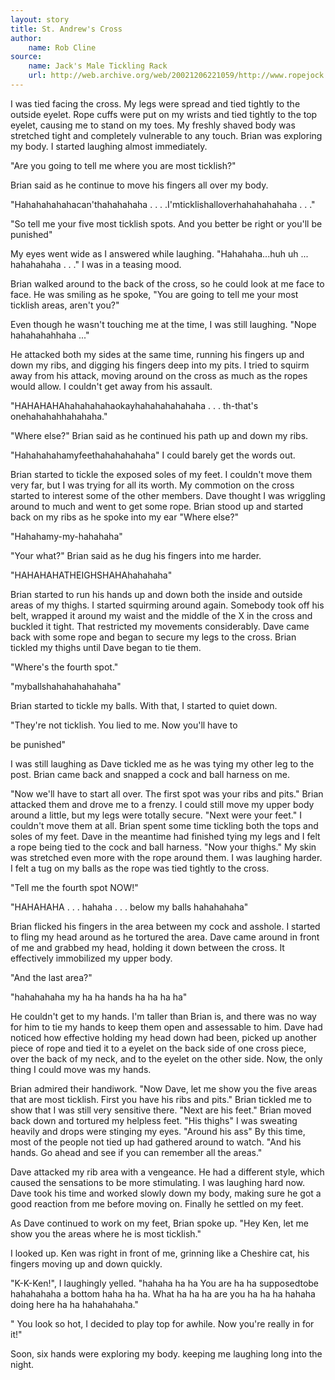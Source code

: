 ```yaml
---
layout: story
title: St. Andrew's Cross
author:
    name: Rob Cline
source:
    name: Jack's Male Tickling Rack
    url: http://web.archive.org/web/20021206221059/http://www.ropejock.com/strc/standrewscross.html
---
```


I was tied facing the cross. My legs were spread and tied tightly to the outside eyelet. Rope cuffs were put on my wrists and tied tightly to the top eyelet, causing me to stand on my toes. My freshly shaved body was stretched tight and completely vulnerable to any touch. Brian was exploring my body. I started laughing almost immediately.

"Are you going to tell me where you are most ticklish?"

Brian said as he continue to move his fingers all over my body.

"Hahahahahahacan'thahahahaha . . . .I'mticklishalloverhahahahahaha . . ."

"So tell me your five most ticklish spots. And you better be right or you'll be punished"

My eyes went wide as I answered while laughing. "Hahahaha...huh uh ... hahahahaha . . ." I was in a teasing mood.

Brian walked around to the back of the cross, so he could look at me face to face. He was smiling as he spoke, "You are going to tell me your most ticklish areas, aren't you?"

Even though he wasn't touching me at the time, I was still laughing. "Nope hahahahahhaha ..."

He attacked both my sides at the same time, running his fingers up and down my ribs, and digging his fingers deep into my pits. I tried to squirm away from his attack, moving around on the cross as much as the ropes would allow. I couldn't get away from his assault.

"HAHAHAHAhahahahahaokayhahahahahahaha . . . th-that's onehahahahhahahaha."

"Where else?" Brian said as he continued his path up and down my ribs.

"Hahahahahamyfeethahahahahaha" I could barely get the words out.

Brian started to tickle the exposed soles of my feet. I couldn't move them very far, but I was trying for all its worth. My commotion on the cross started to interest some of the other members. Dave thought I was wriggling around to much and went to get some rope. Brian stood up and started back on my ribs as he spoke into my ear "Where else?"

"Hahahamy-my-hahahaha"

"Your what?" Brian said as he dug his fingers into me harder.

"HAHAHAHATHEIGHSHAHAhahahaha"

Brian started to run his hands up and down both the inside and outside areas of my thighs. I started squirming around again. Somebody took off his belt, wrapped it around my waist and the middle of the X in the cross and buckled it tight. That restricted my movements considerably. Dave came back with some rope and began to secure my legs to the cross. Brian tickled my thighs until Dave began to tie them.

"Where's the fourth spot."

"myballshahahahahahaha"

Brian started to tickle my balls. With that, I started to quiet down.

"They're not ticklish. You lied to me. Now you'll have to

be punished"

I was still laughing as Dave tickled me as he was tying my other leg to the post. Brian came back and snapped a cock and ball harness on me.

"Now we'll have to start all over. The first spot was your ribs and pits." Brian attacked them and drove me to a frenzy. I could still move my upper body around a little, but my legs were totally secure. "Next were your feet." I couldn't move them at all. Brian spent some time tickling both the tops and soles of my feet. Dave in the meantime had finished tying my legs and I felt a rope being tied to the cock and ball harness. "Now your thighs." My skin was stretched even more with the rope around them. I was laughing harder. I felt a tug on my balls as the rope was tied tightly to the cross.

"Tell me the fourth spot NOW!"

"HAHAHAHA . . . hahaha . . . below my balls hahahahaha"

Brian flicked his fingers in the area between my cock and asshole. I started to fling my head around as he tortured the area. Dave came around in front of me and grabbed my head, holding it down between the cross. It effectively immobilized my upper body.

"And the last area?"

"hahahahaha my ha ha hands ha ha ha ha"

He couldn't get to my hands. I'm taller than Brian is, and there was no way for him to tie my hands to keep them open and assessable to him. Dave had noticed how effective holding my head down had been, picked up another piece of rope and tied it to a eyelet on the back side of one cross piece, over the back of my neck, and to the eyelet on the other side. Now, the only thing I could move was my hands.

Brian admired their handiwork. "Now Dave, let me show you the five areas that are most ticklish. First you have his ribs and pits." Brian tickled me to show that I was still very sensitive there. "Next are his feet." Brian moved back down and tortured my helpless feet. "His thighs" I was sweating heavily and drops were stinging my eyes. "Around his ass" By this time, most of the people not tied up had gathered around to watch. "And his hands. Go ahead and see if you can remember all the areas."

Dave attacked my rib area with a vengeance. He had a different style, which caused the sensations to be more stimulating. I was laughing hard now. Dave took his time and worked slowly down my body, making sure he got a good reaction from me before moving on. Finally he settled on my feet.

As Dave continued to work on my feet, Brian spoke up. "Hey Ken, let me show you the areas where he is most ticklish."

I looked up. Ken was right in front of me, grinning like a Cheshire cat, his fingers moving up and down quickly.

"K-K-Ken!", I laughingly yelled. "hahaha ha ha You are ha ha supposedtobe hahahahaha a bottom haha ha ha. What ha ha ha are you ha ha ha hahaha doing here ha ha hahahahaha."

" You look so hot, I decided to play top for awhile. Now you're really in for it!"

Soon, six hands were exploring my body. keeping me laughing long into the night.
